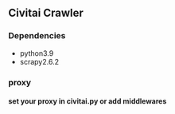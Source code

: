 ## Civitai Crawler

### Dependencies

* python3.9
* scrapy2.6.2 

### proxy 
#### set your proxy in civitai.py or add middlewares